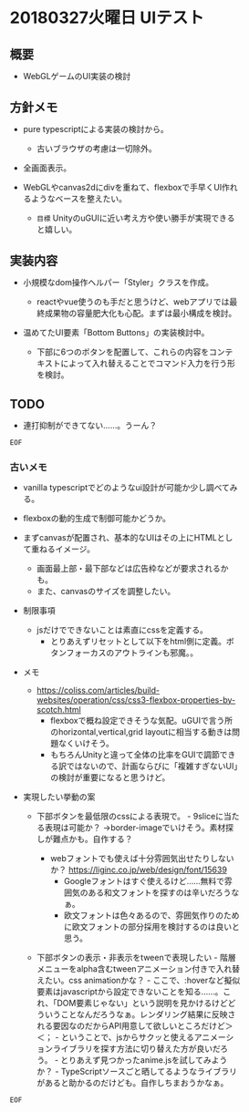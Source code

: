 # 20180327火曜日 UIテスト

## 概要

- WebGLゲームのUI実装の検討


## 方針メモ

- pure typescriptによる実装の検討から。
	- 古いブラウザの考慮は一切除外。

- 全画面表示。

- WebGLやcanvas2dにdivを重ねて、flexboxで手早くUI作れるようなベースを整えたい。
	- `目標` UnityのuGUIに近い考え方や使い勝手が実現できると嬉しい。


## 実装内容

- 小規模なdom操作ヘルパー「Styler」クラスを作成。
	- reactやvue使うのも手だと思うけど、webアプリでは最終成果物の容量肥大化も心配。まずは最小構成を検討。

- 温めてたUI要素「Bottom Buttons」の実装検討中。
	- 下部に6つのボタンを配置して、これらの内容をコンテキストによって入れ替えることでコマンド入力を行う形を検討。

## TODO

- 連打抑制ができてない……。うーん？


`EOF`




### 古いメモ


- vanilla typescriptでどのようなui設計が可能か少し調べてみる。
- flexboxの動的生成で制御可能かどうか。

- まずcanvasが配置され、基本的なUIはその上にHTMLとして重ねるイメージ。
	- 画面最上部・最下部などは広告枠などが要求されるかも。
	- また、canvasのサイズを調整したい。


- 制限事項
	- jsだけでできないことは素直にcssを定義する。
		- とりあえずリセットとして以下をhtml側に定義。ボタンフォーカスのアウトラインも邪魔。。
			<style type="text/css">
			*{
				margin : 0 ; padding : 0 ; box-sizing: border-box ;
			}
			*:focus { outline: 0 }
			</style>

- メモ
	- https://coliss.com/articles/build-websites/operation/css/css3-flexbox-properties-by-scotch.html
		- flexboxで概ね設定できそうな気配。uGUIで言う所のhorizontal,vertical,grid layoutに相当する動きは問題なくいけそう。
		- もちろんUnityと違って全体の比率をGUIで調節できる訳ではないので、計画ならびに「複雑すぎないUI」の検討が重要になると思うけど。

- 実現したい挙動の案

	- 下部ボタンを最低限のcssによる表現で。
			- 9sliceに当たる表現は可能か？ →border-imageでいけそう。素材探しが難点かも。自作する？

		- webフォントでも使えば十分雰囲気出せたりしないか？
			https://liginc.co.jp/web/design/font/15639
			- Googleフォントはすぐ使えるけど……無料で雰囲気のある和文フォントを探すのは辛いだろうなぁ。
			- 欧文フォントは色々あるので、雰囲気作りのために欧文フォントの部分採用を検討するのは良いと思う。



	- 下部ボタンの表示・非表示をtweenで表現したい
			- 階層メニューをalpha含むtweenアニメーション付きで入れ替えたい。css animationかな？
			- ここで、:hoverなど擬似要素はjavascriptから設定できないことを知る……。これ、「DOM要素じゃない」という説明を見かけるけどどういうことなんだろうなぁ。レンダリング結果に反映される要因なのだからAPI用意して欲しいところだけど＞＜；
			- ということで、jsからサクッと使えるアニメーションライブラリを探す方法に切り替えた方が良いだろう。
				- とりあえず見つかったanime.jsを試してみようか？
				- TypeScriptソースごと晒してるようなライブラリがあると助かるのだけども。自作しちまおうかなぁ。

`EOF`